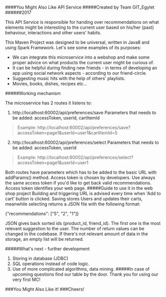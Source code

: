 ####You Might Also Like API Service
#####Created by Team GIT_Egylet
######2017

This API Service is responsible for handing over recommendations on what elements might be interesting to the current user based on his/her (past) behaviour, interactions and other users' habits.

This Maven Project was designed to be universal, written in Java8 and using Spark Framework.
Let's see some examples of its purposes:
   - We can integrate this microservice into a webshop and make some proper advice on what products the current user might be curious of.
   - It can be helpful during finding new friends - in terms of developing an app using social network aspects - according to our friend-circle.
   - Suggesting music hits with the help of others' playlists.
   - Movies, books, dishes, recipes etc...
  
#####Working mechanism

The microservice has 2 routes it listens to:

1. http://localhost:60002/api/preferences/save
Parameters that needs to be added: accessToken, userId, cartItemId
>Example: http://localhost:60002/api/preferences/save?accessToken=page1&userId=user1&cartItemId=5

2. http://localhost:60002/api/preferences/select
Parameters that needs to be added: accessToken, userId
>Example: http://localhost:60002/api/preferences/select?accessToken=page1&userId=user1

Both routes have parameters which has to be added to the basic URL with addParams() method. Access token is chosen by developers. Use always the same access token if you'd like to get back valid recommendations. Access token identifies your web page.
#####Guide to use it in the web shop project
Building and triggering URL is advised every time when 'Add to cart' button is clicked. Saving stores Users and updates their carts, meanwhile selecting returns a JSON file with the following format: 

{"recommendations": ["5", "2", "1"]}

JSON gives back sorted ids (product_id, friend_id). The first one is the most relevant suggestion to the user. The number of return values can be changed in the codebase. If there's not relevant amount of data in the storage, an empty list will be returned.

#####What's next - further development

1. Storing in database (JDBC)
2. SQL operations instead of code logic.
3. Use of more complicated algorithms, data mining.
#####In case of upcoming questions find our table by the door. Thank you for using our very first MC!

###You Might Also Like it!
###Cheers!

